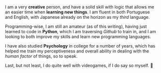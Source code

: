 I am a very **creative** person, and have a solid skill with logic that allows me an easier time when **learning new things**. I am fluent in both Portuguese and English, with Japanese already on the horizon as my *third* language.

Programming-wise, I am still an amateur (as of this writing), having just learned to code in **Python**, which I am traversing *Github* to train in, and I am looking to both improve my skills and learn new programming languages.

I have also studied **Psychology** in college for a number of years, which has helped me train my perceptiveness and overall ability in dealing with the *human factor* of things, so to speak.

Last, but not least, I do quite well with videogames, if I do say so myself. :tada:
